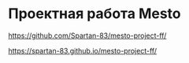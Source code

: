 # Проектная работа Mesto

https://github.com/Spartan-83/mesto-project-ff/

https://spartan-83.github.io/mesto-project-ff/